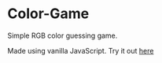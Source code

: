 # Color-Game
Simple RGB color guessing game.

Made using vanilla JavaScript.
Try it out [here](https://tanish0019.github.io/Color-Game/)
